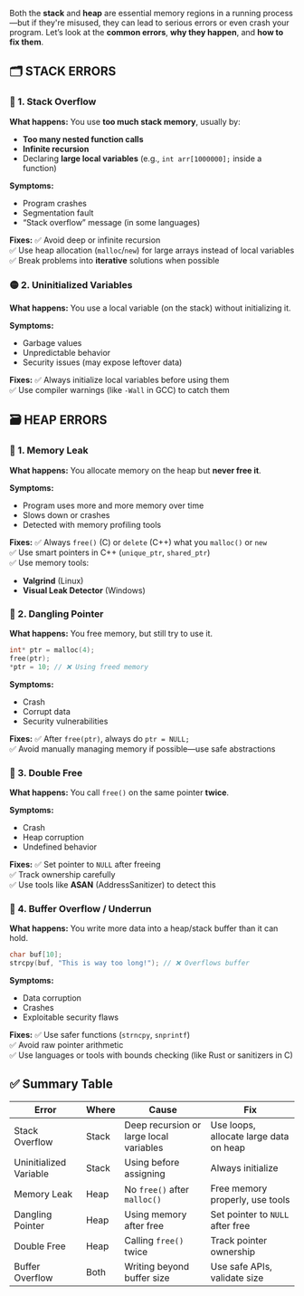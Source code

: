 Both the **stack** and **heap** are essential memory regions in a running process—but if they're misused, they can lead to serious errors or even crash your program. Let’s look at the **common errors**, **why they happen**, and **how to fix them**.

## 🗂️ STACK ERRORS

### 🔴 1. **Stack Overflow**
**What happens:** You use **too much stack memory**, usually by:
- **Too many nested function calls**
- **Infinite recursion**
- Declaring **large local variables** (e.g., `int arr[1000000];` inside a function)

**Symptoms:**
- Program crashes
- Segmentation fault
- “Stack overflow” message (in some languages)

**Fixes:**
✅ Avoid deep or infinite recursion  
✅ Use heap allocation (`malloc`/`new`) for large arrays instead of local variables  
✅ Break problems into **iterative** solutions when possible

### 🟡 2. **Uninitialized Variables**
**What happens:** You use a local variable (on the stack) without initializing it.

**Symptoms:**
- Garbage values
- Unpredictable behavior
- Security issues (may expose leftover data)

**Fixes:**
✅ Always initialize local variables before using them  
✅ Use compiler warnings (like `-Wall` in GCC) to catch them

## 🗃️ HEAP ERRORS

### 🔴 1. **Memory Leak**
**What happens:** You allocate memory on the heap but **never free it**.

**Symptoms:**
- Program uses more and more memory over time
- Slows down or crashes
- Detected with memory profiling tools

**Fixes:**
✅ Always `free()` (C) or `delete` (C++) what you `malloc()` or `new`  
✅ Use smart pointers in C++ (`unique_ptr`, `shared_ptr`)  
✅ Use memory tools:  
- **Valgrind** (Linux)  
- **Visual Leak Detector** (Windows)

### 🔴 2. **Dangling Pointer**
**What happens:** You free memory, but still try to use it.

```c
int* ptr = malloc(4);
free(ptr);
*ptr = 10; // ❌ Using freed memory
```

**Symptoms:**
- Crash
- Corrupt data
- Security vulnerabilities

**Fixes:**
✅ After `free(ptr)`, always do `ptr = NULL;`  
✅ Avoid manually managing memory if possible—use safe abstractions

### 🔴 3. **Double Free**
**What happens:** You call `free()` on the same pointer **twice**.

**Symptoms:**
- Crash
- Heap corruption
- Undefined behavior

**Fixes:**
✅ Set pointer to `NULL` after freeing  
✅ Track ownership carefully  
✅ Use tools like **ASAN** (AddressSanitizer) to detect this

### 🔴 4. **Buffer Overflow / Underrun**
**What happens:** You write more data into a heap/stack buffer than it can hold.

```c
char buf[10];
strcpy(buf, "This is way too long!"); // ❌ Overflows buffer
```

**Symptoms:**
- Data corruption
- Crashes
- Exploitable security flaws

**Fixes:**
✅ Use safer functions (`strncpy`, `snprintf`)  
✅ Avoid raw pointer arithmetic  
✅ Use languages or tools with bounds checking (like Rust or sanitizers in C)

## ✅ Summary Table

| Error | Where | Cause | Fix |
|-------|-------|-------|-----|
| Stack Overflow | Stack | Deep recursion or large local variables | Use loops, allocate large data on heap |
| Uninitialized Variable | Stack | Using before assigning | Always initialize |
| Memory Leak | Heap | No `free()` after `malloc()` | Free memory properly, use tools |
| Dangling Pointer | Heap | Using memory after free | Set pointer to `NULL` after free |
| Double Free | Heap | Calling `free()` twice | Track pointer ownership |
| Buffer Overflow | Both | Writing beyond buffer size | Use safe APIs, validate size |
